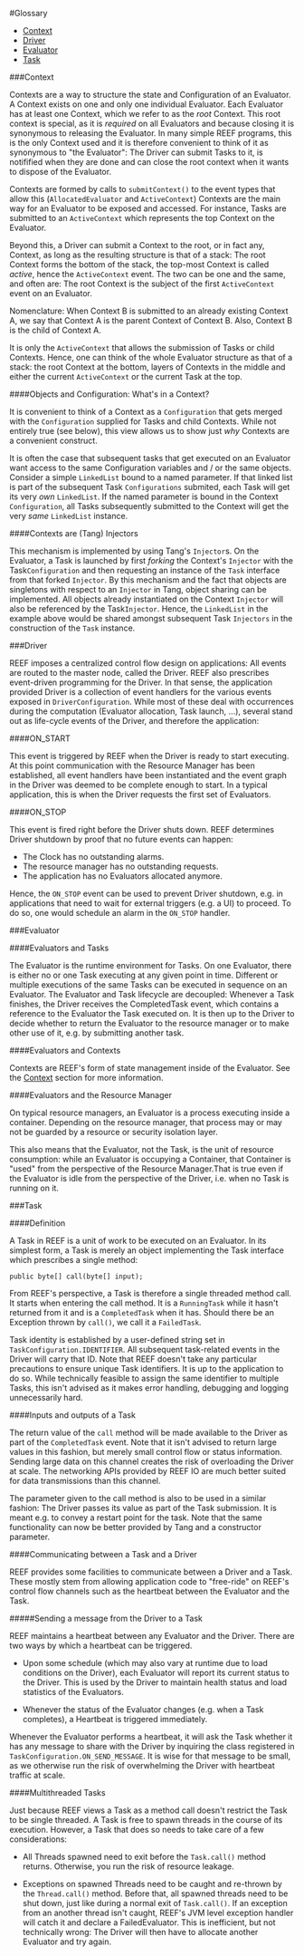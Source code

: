<!--
Licensed to the Apache Software Foundation (ASF) under one
or more contributor license agreements.  See the NOTICE file
distributed with this work for additional information
regarding copyright ownership.  The ASF licenses this file
to you under the Apache License, Version 2.0 (the
"License"); you may not use this file except in compliance
with the License.  You may obtain a copy of the License at

http://www.apache.org/licenses/LICENSE-2.0

Unless required by applicable law or agreed to in writing,
software distributed under the License is distributed on an
"AS IS" BASIS, WITHOUT WARRANTIES OR CONDITIONS OF ANY
KIND, either express or implied.  See the License for the
specific language governing permissions and limitations
under the License.
-->
#Glossary

- [Context](#context)
- [Driver](#driver)
- [Evaluator](#evaluator)
- [Task](#task)

###<a name="context"></a>Context

Contexts are a way to structure the state and Configuration of an Evaluator. A Context exists on one and only one individual Evaluator. Each Evaluator has at least one Context, which we refer to as the *root* Context. This root context is special, as it is *required* on all Evaluators and because closing it is synonymous to releasing the Evaluator. In many simple REEF programs, this is the only Context used and it is therefore convenient to think of it as synonymous to "the Evaluator": The Driver can submit Tasks to it, is notifified when they are done and can close the root context when it wants to dispose of the Evaluator. 

Contexts are formed by calls to `submitContext()` to the event types that allow this (`AllocatedEvaluator` and `ActiveContext`) Contexts are the main way for an Evaluator to be exposed and accessed. For instance, Tasks are submitted to an `ActiveContext` which represents the top Context on the Evaluator.

Beyond this, a Driver can submit a Context to the root, or in fact any, Context, as long as the resulting structure is that of a stack: The root Context forms the bottom of the stack, the top-most Context is called *active*, hence the `ActiveContext` event. The two can be one and the same, and often are: The root Context is the subject of the first `ActiveContext` event on an Evaluator.

Nomenclature: When Context B is submitted to an already existing Context A, we say that Context A is the parent Context of Context B. Also, Context B is the child of Context A.

It is only the `ActiveContext` that allows the submission of Tasks or child Contexts. Hence, one can think of the whole Evaluator structure as that of a stack: the root Context at the bottom, layers of Contexts in the middle and either the current `ActiveContext` or the current Task at the top.

####Objects and Configuration: What's in a Context?

It is convenient to think of a Context as a `Configuration` that gets merged with the `Configuration` supplied for Tasks and child Contexts. While not entirely true (see below), this view allows us to show just *why* Contexts are a convenient construct.

It is often the case that subsequent tasks that get executed on an Evaluator want access to the same Configuration variables and / or the same objects. Consider a simple `LinkedList` bound to a named parameter. If that linked list is part of the subsequent Task `Configurations` submited, each Task will get its very *own* `LinkedList`. If the named parameter is bound in the Context `Configuration`, all Tasks subsequently submitted to the Context will get the very *same* `LinkedList` instance.

####Contexts are (Tang) Injectors

This mechanism is implemented by using Tang's `Injector`s. On the Evaluator, a Task is launched by first *forking* the Context's `Injector` with the Task`Configuration` and then requesting an instance of the `Task` interface from that forked `Injector`. By this mechanism and the fact that objects are singletons with respect to an `Injector` in Tang, object sharing can be implemented. All objects already instantiated on the Context `Injector` will also be referenced by the Task`Injector`. Hence, the `LinkedList` in the example above would be shared amongst subsequent Task `Injectors` in the construction of the `Task` instance.

###<a name="driver"></a>Driver

REEF imposes a centralized control flow design on applications: All events are routed to the master node, called the Driver. REEF also prescribes event-driven programming for the Driver. In that sense, the application provided Driver is a collection of event handlers for the various events exposed in `DriverConfiguration`. While most of these deal with occurrences during the computation (Evaluator allocation, Task launch, ...), several stand out as life-cycle events of the Driver, and therefore the application:

####ON_START

This event is triggered by REEF when the Driver is ready to start executing. At this point communication with the Resource Manager has been established, all event handlers have been instantiated and the event graph in the Driver was deemed to be complete enough to start. In a typical application, this is when the Driver requests the first set of Evaluators.

####ON_STOP

This event is fired right before the Driver shuts down. REEF determines Driver shutdown by proof that no future events can happen:

- The Clock has no outstanding alarms.
- The resource manager has no outstanding requests.
- The application has no Evaluators allocated anymore.

Hence, the `ON_STOP` event can be used to prevent Driver shutdown, e.g. in applications that need to wait for external triggers (e.g. a UI) to proceed. To do so, one would schedule an alarm in the `ON_STOP` handler.

###<a name="evaluator"></a>Evaluator

####Evaluators and Tasks

The Evaluator is the runtime environment for Tasks. On one Evaluator, there is either no or one Task executing at any given point in time. Different or multiple executions of the same Tasks can be executed in sequence on an Evaluator. The Evaluator and Task lifecycle are decoupled: Whenever a Task finishes, the Driver receives the CompletedTask event, which contains a reference to the Evaluator the Task executed on. It is then up to the Driver to decide whether to return the Evaluator to the resource manager or to make other use of it, e.g. by submitting another task.

####Evaluators and Contexts

Contexts are REEF's form of state management inside of the Evaluator. See the [Context](#context) section for more information.

####Evaluators and the Resource Manager

On typical resource managers, an Evaluator is a process executing inside a container. Depending on the resource manager, that process may or may not be guarded by a resource or security isolation layer.

This also means that the Evaluator, not the Task, is the unit of resource consumption: while an Evaluator is occupying a Container, that Container is "used" from the perspective of the Resource Manager.That is true even if the Evaluator is idle from the perspective of the Driver, i.e. when no Task is running on it.

###<a name="task"></a>Task

####Definition

A Task in REEF is a unit of work to be executed on an Evaluator. In its simplest form, a Task is merely an object implementing the Task interface which prescribes a single method:

    public byte[] call(byte[] input);
    
From REEF's perspective, a Task is therefore a single threaded method call. It starts when entering the call method. It is a `RunningTask` while it hasn't returned from it and is a `CompletedTask` when it has. Should there be an Exception thrown by `call()`, we call it a `FailedTask`.

Task identity is established by a user-defined string set in `TaskConfiguration.IDENTIFIER`. All subsequent task-related events in the Driver will carry that ID. Note that REEF doesn't take any particular precautions to ensure unique Task identifiers. It is up to the application to do so. While technically feasible to assign the same identifier to multiple Tasks, this isn't advised as it makes error handling, debugging and logging unnecessarily hard.

####Inputs and outputs of a Task

The return value of the `call` method will be made available to the Driver as part of the `CompletedTask` event. Note that it isn't advised to return large values in this fashion, but merely small control flow or status information. Sending large data on this channel creates the risk of overloading the Driver at scale. The networking APIs provided by REEF IO are much better suited for data transmissions than this channel.

The parameter given to the call method is also to be used in a similar fashion: The Driver passes its value as part of the Task submission. It is meant e.g. to convey a restart point for the task. Note that the same functionality can now be better provided by Tang and a constructor parameter.

####Communicating between a Task and a Driver

REEF provides some facilities to communicate between a Driver and a Task. These mostly stem from allowing application code to "free-ride" on REEF's control flow channels such as the heartbeat between the Evaluator and the Task.

#####Sending a message from the Driver to a Task

REEF maintains a heartbeat between any Evaluator and the Driver. There are two ways by which a heartbeat can be triggered.

- Upon some schedule (which may also vary at runtime due to load conditions on the Driver), each Evaluator will report its current status to the Driver. This is used by the Driver to maintain health status and load statistics of the Evaluators.

- Whenever the status of the Evaluator changes (e.g. when a Task completes), a Heartbeat is triggered immediately.

Whenever the Evaluator performs a heartbeat, it will ask the Task whether it has any message to share with the Driver by inquiring the class registered in `TaskConfiguration.ON_SEND_MESSAGE`. It is wise for that message to be small, as we otherwise run the risk of overwhelming the Driver with heartbeat traffic at scale.

####Multithreaded Tasks

Just because REEF views a Task as a method call doesn't restrict the Task to be single threaded. A Task is free to spawn threads in the course of its execution. However, a Task that does so needs to take care of a few considerations:

- All Threads spawned need to exit before the `Task.call()` method returns. Otherwise, you run the risk of resource leakage.

- Exceptions on spawned Threads need to be caught and re-thrown by the `Thread.call()` method. Before that, all spawned threads need to be shut down, just like during a normal exit of `Task.call()`. If an exception from an another thread isn't caught, REEF's JVM level exception handler will catch it and declare a FailedEvaluator. This is inefficient, but not technically wrong: The Driver will then have to allocate another Evaluator and try again.